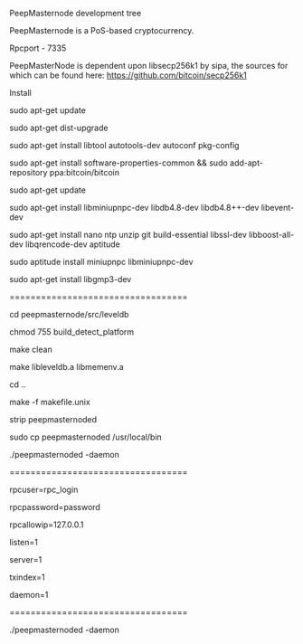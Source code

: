
PeepMasternode development tree

PeepMasternode is a PoS-based cryptocurrency.

Rpcport - 7335

PeepMasterNode is dependent upon libsecp256k1 by sipa, the sources for which can be found here:
https://github.com/bitcoin/secp256k1

Install

sudo apt-get update

sudo apt-get dist-upgrade

sudo apt-get install libtool autotools-dev autoconf pkg-config 

sudo apt-get install software-properties-common && sudo add-apt-repository ppa:bitcoin/bitcoin 

sudo apt-get update 

sudo apt-get install libminiupnpc-dev libdb4.8-dev libdb4.8++-dev libevent-dev

sudo apt-get install nano ntp unzip git build-essential libssl-dev libboost-all-dev libqrencode-dev aptitude

sudo aptitude install miniupnpc libminiupnpc-dev

sudo apt-get install libgmp3-dev

==================================

cd peepmasternode/src/leveldb

chmod 755 build_detect_platform

make clean

make libleveldb.a libmemenv.a

cd ..

make -f makefile.unix

strip peepmasternoded

sudo cp peepmasternoded /usr/local/bin

./peepmasternoded -daemon

==================================

rpcuser=rpc_login

rpcpassword=password

rpcallowip=127.0.0.1

listen=1

server=1

txindex=1

daemon=1

==================================

./peepmasternoded -daemon
